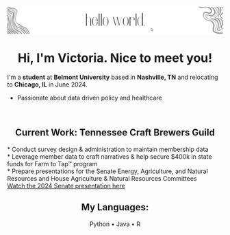 <p align="center">
  <img align="center" alt="Meme Studio" src="https://github.com/vcrawfordnelson/vcrawfordnelson/blob/main/images/hello%20world..png" />
</p>

<h1 align="center">Hi, I'm Victoria. Nice to meet you!</h1>

I'm a __student__ at __Belmont University__ based in __Nashville, TN__ and relocating to __Chicago, IL__ in June 2024.
<br/>
* Passionate about data driven policy and healthcare<br/>
<br/>
<h2 align="center">Current Work: Tennessee Craft Brewers Guild</h2>
* Conduct survey design & administration to maintain membership data<br/>
* Leverage member data to craft narratives & help secure $400k in state funds for Farm to Tap™ program<br/>
* Prepare presentations for the Senate Energy, Agriculture, and Natural Resources and House Agriculture & Natural Resources Committees
 <br/>
<a href="https://tnga.granicus.com/player/clip/29391?view_id=752&redirect=true">Watch the 2024 Senate presentation here</a>
<br/>
<h2 align="center">My Languages:</h2>

<p align="center">
  Python •
  Java •
  R
</p>



<!--
**vcrawfordnelson/vcrawfordnelson** is a ✨ _special_ ✨ repository because its `README.md` (this file) appears on your GitHub profile.

Here are some ideas to get you started:

- 🔭 I’m currently working on ...
- 🌱 I’m currently learning ...
- 👯 I’m looking to collaborate on ...
- 🤔 I’m looking for help with ...
- 💬 Ask me about ...
- 📫 How to reach me: ...
- 😄 Pronouns: ...
- ⚡ Fun fact: ...
-->
